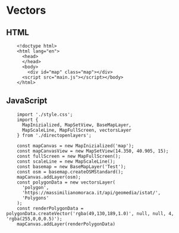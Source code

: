 # Vectors

## HTML

        <!doctype html>
        <html lang="en">
          <head>
          </head>
          <body>
            <div id="map" class="map"></div>
          <script src="main.js"></script></body>
        </html>

## JavaScript

        import './style.css';
        import {
          MapInizialized, MapSetView, BaseMapLayer,
          MapScaleLine, MapFullScreen, vectorsLayer
        } from './directopenlayers';

        const mapCanvas = new MapInizialized('map');
        const mapCanvasView = new MapSetView(14.350, 40.905, 15);
        const fullScreen = new MapFullScreen();
        const scaleLine = new MapScaleLine();
        const basemap = new BaseMapLayer('Test');
        const osm = basemap.createOSMStandard();
        mapCanvas.addLayer(osm);
        const polygonData = new vectorsLayer(
          'polygon',
          'https://massimilianomoraca.it/api/geomedia/istat/',
          'Polygons'
        );
        const renderPolygonData = polygonData.createVector('rgba(49,130,189,1.0)', null, null, 4, 'rgba(255,0,0,0.5)');
        mapCanvas.addLayer(renderPolygonData)
